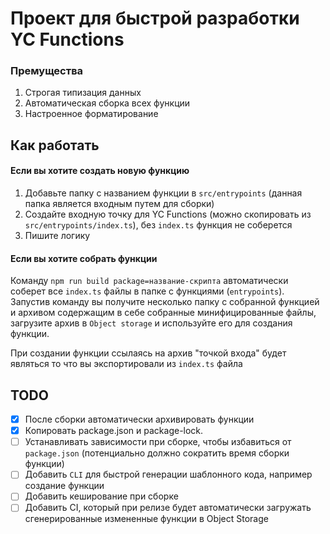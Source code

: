 # Проект для быстрой разработки YC Functions

### Премущества

1. Строгая типизация данных
2. Автоматическая сборка всех функции
3. Настроенное форматирование

## Как работать

#### Если вы хотите создать новую функцию

1. Добавьте папку с названием функции в `src/entrypoints` (данная папка является входным путем для сборки)
2. Создайте входную точку для YC Functions (можно скопировать из `src/entrypoints/index.ts`), без `index.ts` функция не соберется
3. Пишите логику

#### Если вы хотите собрать функции

Команду `npm run build package=название-скрипта` автоматически соберет все `index.ts` файлы в папке с функциями (`entrypoints`).
Запустив команду вы получите несколько папку с собранной функцией и архивом содержащим в себе собранные минифицированные файлы, загрузите архив в `Object storage` и используйте его для создания функции.

При создании функции ссылаясь на архив "точкой входа" будет являться то что вы экспортировали из `index.ts` файла

## TODO

- [x] После сборки автоматически архивировать функции
- [x] Копировать package.json и package-lock.
- [ ] Устанавливать зависимости при сборке, чтобы избавиться от `package.json` (потенциально должно сократить время сборки функции)
- [ ] Добавить `CLI` для быстрой генерации шаблонного кода, например создание функции
- [ ] Добавить кеширование при сборке
- [ ] Добавить CI, который при релизе будет автоматически загружать сгенерированные измененные функции в Object Storage
